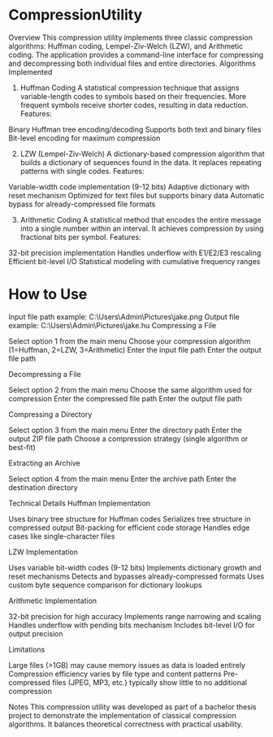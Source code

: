 # CompressionUtility

Overview
This compression utility implements three classic compression algorithms: Huffman coding, Lempel-Ziv-Welch (LZW), and Arithmetic coding. The application provides a command-line interface for compressing and decompressing both individual files and entire directories.
Algorithms Implemented
1. Huffman Coding
A statistical compression technique that assigns variable-length codes to symbols based on their frequencies. More frequent symbols receive shorter codes, resulting in data reduction.
Features:

Binary Huffman tree encoding/decoding
Supports both text and binary files
Bit-level encoding for maximum compression

2. LZW (Lempel-Ziv-Welch)
A dictionary-based compression algorithm that builds a dictionary of sequences found in the data. It replaces repeating patterns with single codes.
Features:

Variable-width code implementation (9-12 bits)
Adaptive dictionary with reset mechanism
Optimized for text files but supports binary data
Automatic bypass for already-compressed file formats

3. Arithmetic Coding
A statistical method that encodes the entire message into a single number within an interval. It achieves compression by using fractional bits per symbol.
Features:

32-bit precision implementation
Handles underflow with E1/E2/E3 rescaling
Efficient bit-level I/O
Statistical modeling with cumulative frequency ranges

# How to Use
Input file path example: C:\Users\Admin\Pictures\jake.png
Output file example: C:\Users\Admin\Pictures\jake.hu
Compressing a File

Select option 1 from the main menu
Choose your compression algorithm (1=Huffman, 2=LZW, 3=Arithmetic)
Enter the input file path 
Enter the output file path

Decompressing a File

Select option 2 from the main menu
Choose the same algorithm used for compression
Enter the compressed file path
Enter the output file path

Compressing a Directory

Select option 3 from the main menu
Enter the directory path
Enter the output ZIP file path
Choose a compression strategy (single algorithm or best-fit)

Extracting an Archive

Select option 4 from the main menu
Enter the archive path
Enter the destination directory

Technical Details
Huffman Implementation

Uses binary tree structure for Huffman codes
Serializes tree structure in compressed output
Bit-packing for efficient code storage
Handles edge cases like single-character files

LZW Implementation

Uses variable bit-width codes (9-12 bits)
Implements dictionary growth and reset mechanisms
Detects and bypasses already-compressed formats
Uses custom byte sequence comparison for dictionary lookups

Arithmetic Implementation

32-bit precision for high accuracy
Implements range narrowing and scaling
Handles underflow with pending bits mechanism
Includes bit-level I/O for output precision

Limitations

Large files (>1GB) may cause memory issues as data is loaded entirely
Compression efficiency varies by file type and content patterns
Pre-compressed files (JPEG, MP3, etc.) typically show little to no additional compression

Notes
This compression utility was developed as part of a bachelor thesis project to demonstrate the implementation of classical compression algorithms. It balances theoretical correctness with practical usability.
